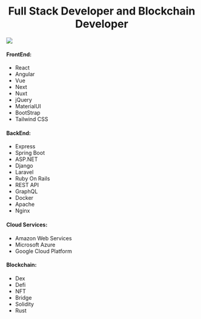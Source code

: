 <h1 align="center">Full Stack Developer and Blockchain Developer</h1>

![](https://komarev.com/ghpvc/?username=crazysupercoder&label=PROFILE+VIEWS&color=brightgreen)
#### FrontEnd:
- React
- Angular
- Vue
- Next
- Nuxt
- jQuery
- MaterialUI
- BootStrap
- Tailwind CSS

#### BackEnd:
- Express
- Spring Boot
- ASP.NET
- Django
- Laravel
- Ruby On Rails
- REST API
- GraphQL
- Docker
- Apache
- Nginx

#### Cloud Services:
- Amazon Web Services
- Microsoft Azure
- Google Cloud Platform

#### Blockchain:
- Dex
- Defi
- NFT
- Bridge
- Solidity
- Rust

